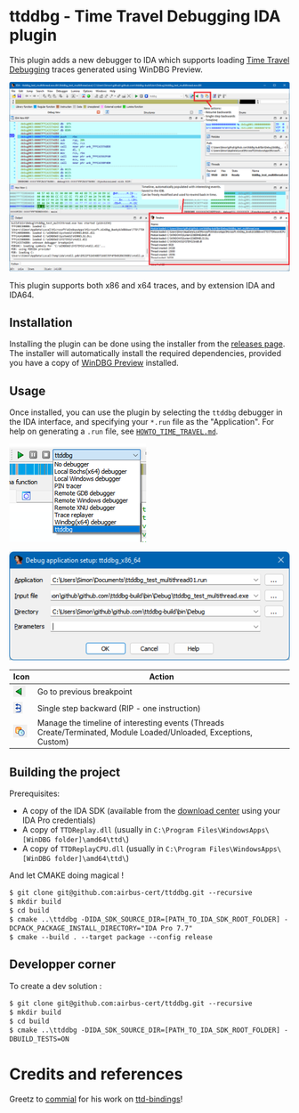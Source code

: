 # ttddbg - Time Travel Debugging IDA plugin

This plugin adds a new debugger to IDA which supports loading [Time Travel Debugging](https://docs.microsoft.com/en-us/windows-hardware/drivers/debugger/time-travel-debugging-overview) traces generated using WinDBG Preview.

![ttddbg main window](screenshots/main_window.png)

This plugin supports both x86 and x64 traces, and by extension IDA and IDA64.

## Installation

Installing the plugin can be done using the installer from the [releases page](releases). The installer will automatically install the required dependencies, provided you have a copy of [WinDBG Preview](https://apps.microsoft.com/store/detail/windbg-preview/9PGJGD53TN86) installed.

## Usage

Once installed, you can use the plugin by selecting the `ttddbg` debugger in the IDA interface, and specifying your `*.run` file as the "Application". For help on generating a `.run` file, see [`HOWTO_TIME_TRAVEL.md`](HOWTO_TIME_TRAVEL.md).

![ttddbg debugger](screenshots/ida_ttddbg_dropdown.png)

![ttdbg debugger setup](screenshots/ida_ttddbg_run.png)

| Icon | Action |
|------|--------|
|![backward_icon](screenshots/ida_backward_icon.png) | Go to previous breakpoint |
|![single_step_icon](screenshots/ida_single_step_icon.png) | Single step backward (RIP - one instruction) |
|![timeline_icon](screenshots/ida_timeline_icon.png) | Manage the timeline of interesting events (Threads Create/Terminated, Module Loaded/Unloaded, Exceptions, Custom) |

## Building the project

Prerequisites:

- A copy of the IDA SDK (available from the [download center](https://hex-rays.com/download-center/) using your IDA Pro credentials)
- A copy of `TTDReplay.dll` (usually in `C:\Program Files\WindowsApps\[WinDBG folder]\amd64\ttd\`)
- A copy of `TTDReplayCPU.dll` (usually in `C:\Program Files\WindowsApps\[WinDBG folder]\amd64\ttd\`)

And let CMAKE doing magical !

```
$ git clone git@github.com:airbus-cert/ttddbg.git --recursive
$ mkdir build
$ cd build
$ cmake ..\ttddbg -DIDA_SDK_SOURCE_DIR=[PATH_TO_IDA_SDK_ROOT_FOLDER] -DCPACK_PACKAGE_INSTALL_DIRECTORY="IDA Pro 7.7"
$ cmake --build . --target package --config release
```

## Developper corner

To create a dev solution :

```
$ git clone git@github.com:airbus-cert/ttddbg.git --recursive
$ mkdir build
$ cd build
$ cmake ..\ttddbg -DIDA_SDK_SOURCE_DIR=[PATH_TO_IDA_SDK_ROOT_FOLDER] -DBUILD_TESTS=ON
```

# Credits and references

Greetz to [commial](https://github.com/commial) for his work on [ttd-bindings](https://github.com/commial/ttd-bindings)!

